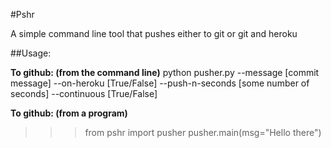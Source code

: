 #Pshr

A simple command line tool that pushes either to git or git and heroku

##Usage:

**To github: (from the command line)**
python pusher.py --message [commit message] --on-heroku [True/False] --push-n-seconds [some number of seconds] --continuous [True/False]

**To github: (from a program)**
>>> from pshr import pusher
>>> pusher.main(msg="Hello there")

